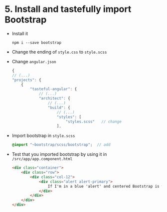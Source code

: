 # 5. Install and tastefully import Bootstrap

- Install it

    ```
    npm i --save bootstrap
    ```

- Change the ending of `style.css` to `style.scss`

- Change `angular.json`

    ```javascript
    {
    // (...)
    "projects": {
        {
            "tasteful-angular": {
                // (...)
                "architect": {
                    // (...)
                    "build": {
                        // (...)
                        "styles": [
                            "styles.scss"   // change
                        ],
    ```

- Import bootstrap in `style.scss`

    ```scss
    @import "~bootstrap/scss/bootstrap";  // add
    ```

- Test that you imported bootstrap by using it in `/src/app/app.component.html`

    ```html
    <div class="container">                                                             // add
        <div class="row">                                                               // add
            <div class="col-12">                                                        // add
                <div class="alert alert-primary">                                       // add
                    If I'm in a blue 'alert' and centered Bootstrap is well installed!  // add
                </div>                                                                  // add
            </div>                                                                      // add
        </div>                                                                          // add
    </div>                                                                              // add
    ```